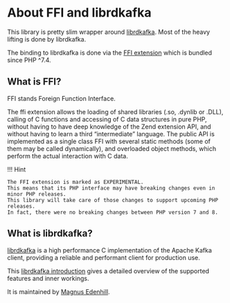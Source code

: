 # About FFI and librdkafka

This library is pretty slim wrapper around [librdkafka](https://github.com/edenhill/librdkafka). Most of the heavy lifting is done by librdkafka.

The binding to librdkafka is done via the [FFI extension](https://www.php.net/manual/en/book.ffi.php) which is bundled since PHP ^7.4.

## What is FFI?

FFI stands Foreign Function Interface.

The ffi extension allows the loading of shared libraries (.so, .dynlib or .DLL), calling of C functions and accessing of C data structures in pure PHP, without having to have deep knowledge of the Zend extension API, and without having to learn a third “intermediate” language. The public API is implemented as a single class FFI with several static methods (some of them may be called dynamically), and overloaded object methods, which perform the actual interaction with C data.

!!! Hint

    The FFI extension is marked as EXPERIMENTAL. 
    This means that its PHP interface may have breaking changes even in minor PHP releases.
    This library will take care of those changes to support upcoming PHP releases. 
    In fact, there were no breaking changes between PHP version 7 and 8.

## What is librdkafka?

[librdkafka](https://github.com/edenhill/librdkafka) is a high performance C implementation of the Apache Kafka client, providing a reliable and performant client for production use.

This [librdkafka introduction](https://docs.confluent.io/platform/current/clients/librdkafka/html/md_INTRODUCTION.html) gives a detailed overview of the supported features and inner workings.

It is maintained by [Magnus Edenhill](https://github.com/edenhill).
